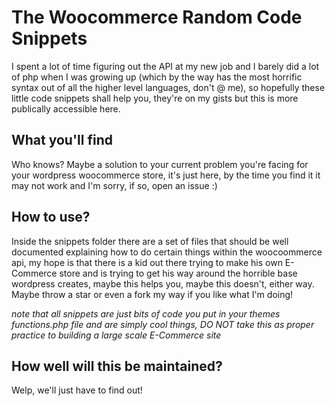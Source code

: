 # The Woocommerce Random Code Snippets

I spent a lot of time figuring out the API at my new job and I barely did a lot of php when I was growing up (which by the way has the most horrific syntax out of all the higher level languages, don't @ me), so hopefully these little code snippets shall help you, they're on my gists but this is more publically 
accessible here.

## What you'll find

Who knows? Maybe a solution to your current problem you're facing for your wordpress woocommerce store, it's just here, by the time you find it it may not work and I'm sorry, if so, open an issue :)

## How to use?

Inside the snippets folder there are a set of files that should be well documented explaining how to do certain things within the woocoommerce api,
 my hope is that there is a kid out there trying to make his own E-Commerce store and is trying to get his way around the horrible base wordpress creates, 
 maybe this helps you, maybe this doesn't, either way. Maybe throw a star or even a fork my way if you like what I'm doing!
 
 *note that all snippets are just bits of code you put in your themes functions.php file and are simply cool things, DO NOT take this as proper practice to building a large scale E-Commerce site*

## How well will this be maintained?

Welp, we'll just have to find out!
